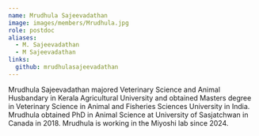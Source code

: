 ```yaml
---
name: Mrudhula Sajeevadathan
image: images/members/Mrudhula.jpg
role: postdoc
aliases:
  - M. Sajeevadathan
  - M Sajeevadathan
links:
  github: mrudhulasajeevadathan
---
```


Mrudhula Sajeevadathan majored Veterinary Science and Animal Husbandary in Kerala Agricultural University and obtained Masters degree in Veterinary Science in Animal and Fisheries Sciences University in India. Mrudhula obtained PhD in Animal Science at University of Sasjatchwan in Canada in 2018. Mrudhula is working in the Miyoshi lab since 2024.
